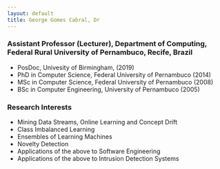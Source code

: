 ```yaml
---
layout: default
title: George Gomes Cabral, Dr
---
```



### Assistant Professor (Lecturer), Department of Computing, Federal Rural University of Pernambuco, Recife, Brazil

* PosDoc, Univesity of Birmingham, (2019)
* PhD in Computer Science, Federal University of Pernambuco (2014)
* MSc in Computer Science, Federal University of Pernambuco (2008)
* BSc in Computer Engineering, University of Pernambuco (2005)


### Research Interests

* Mining Data Streams, Online Learning and Concept Drift
* Class Imbalanced Learning
* Ensembles of Learning Machines
* Novelty Detection
* Applications of the above to Software Engineering
* Applications of the above to Intrusion Detection Systems